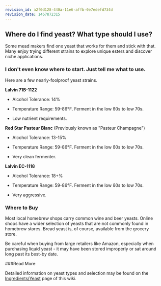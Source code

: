 ```yaml
---
revision_id: a2f0d128-440a-11e6-affb-0e7edefd734d
revision_date: 1467872315
---
```


## Where do I find yeast? What type should I use?

Some mead makers find one yeast that works for them and stick with that. Many enjoy trying different strains to explore unique esters and discover niche applications. 

### I don't even know where to start. Just tell me what to use.

Here are a few nearly-foolproof yeast strains.

**Lalvin 71B-1122**

* Alcohol Tolerance: 14%

* Temperature Range: 59-86°F.  Ferment in the low 60s to low 70s.

* Low nutrient requirements. 

**Red Star Pasteur Blanc** (Previously known as "Pasteur Champagne")

* Alcohol Tolerance: 13-15%

* Temperature Range: 59-86°F. Ferment in the low 60s to low 70s.

* Very clean fermenter.

**Lalvin EC-1118**

* Alcohol Tolerance: 18+%

* Temperature Range: 59-86°F. Ferment in the low 60s to low 70s.

* Very aggressive.

### Where to Buy

Most local homebrew shops carry common wine and beer yeasts. Online shops have a wider selection of yeasts that are not commonly found in homebrew stores. Bread yeast is, of course, available from the grocery store.

Be careful when buying from large retailers like Amazon, especially when purchasing liquid yeast - it may have been stored improperly or sat around long past its best-by date. 

###Read More

Detailed information on yeast types and selection may be found on the [Ingredients/Yeast](/r/mead/wiki/ingredients/yeast) page of this wiki.